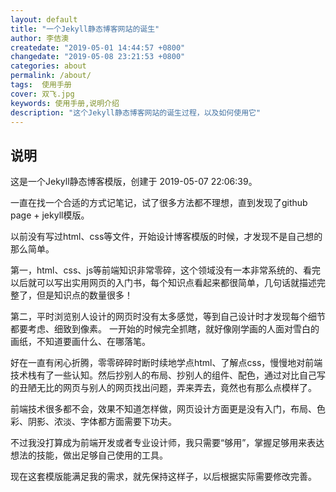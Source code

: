 ```yaml
---
layout: default
title: "一个Jekyll静态博客网站的诞生"
author: 李佶澳
createdate: "2019-05-01 14:44:57 +0800"
changedate: "2019-05-08 23:21:53 +0800"
categories: about
permalink: /about/
tags:  使用手册
cover: 双飞.jpg
keywords: 使用手册,说明介绍
description: "这个Jekyll静态博客网站的诞生过程，以及如何使用它"
---
```


## 说明

这是一个Jekyll静态博客模版，创建于 2019-05-07 22:06:39。

一直在找一个合适的方式记笔记，试了很多方法都不理想，直到发现了github page + jekyll模版。

以前没有写过html、css等文件，开始设计博客模版的时候，才发现不是自己想的那么简单。

第一，html、css、js等前端知识非常零碎，这个领域没有一本非常系统的、看完以后就可以写出实用网页的入门书，每个知识点看起来都很简单，几句话就描述完整了，但是知识点的数量很多！

第二，平时浏览别人设计的网页时没有太多感觉，等到自己设计时才发现每个细节都要考虑、细致到像素。 一开始的时候完全抓瞎，就好像刚学画的人面对雪白的画纸，不知道要画什么、在哪落笔。

好在一直有闲心折腾，零零碎碎时断时续地学点html、了解点css，慢慢地对前端技术栈有了一些认知。然后抄别人的布局、抄别人的组件、配色，通过对比自己写的丑陋无比的网页与别人的网页找出问题，弄来弄去，竟然也有那么点模样了。

前端技术很多都不会，效果不知道怎样做，网页设计方面更是没有入门，布局、色彩、阴影、浓淡、字体都方面需要下功夫。

不过我没打算成为前端开发或者专业设计师，我只需要“够用”，掌握足够用来表达想法的技能，做出足够自己使用的工具。

现在这套模版能满足我的需求，就先保持这样子，以后根据实际需要修改完善。
